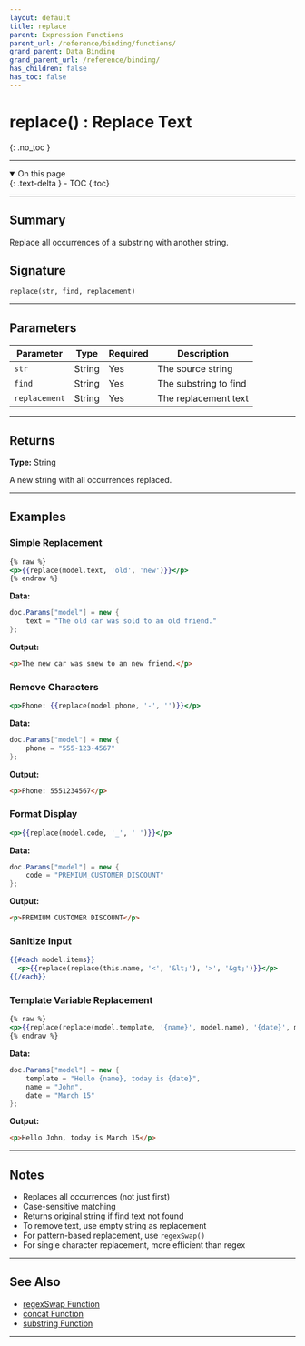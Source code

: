 ```yaml
---
layout: default
title: replace
parent: Expression Functions
parent_url: /reference/binding/functions/
grand_parent: Data Binding
grand_parent_url: /reference/binding/
has_children: false
has_toc: false
---
```


# replace() : Replace Text
{: .no_toc }

---

<details open class='top-toc' markdown="block">
  <summary>
    On this page
  </summary>
  {: .text-delta }
- TOC
{:toc}
</details>

---

## Summary

Replace all occurrences of a substring with another string.

## Signature

```
replace(str, find, replacement)
```

---

## Parameters

| Parameter | Type | Required | Description |
|-----------|------|----------|-------------|
| `str` | String | Yes | The source string |
| `find` | String | Yes | The substring to find |
| `replacement` | String | Yes | The replacement text |

---

## Returns

**Type:** String

A new string with all occurrences replaced.

---

## Examples

### Simple Replacement

```handlebars
{% raw %}
<p>{{replace(model.text, 'old', 'new')}}</p>
{% endraw %}
```

**Data:**
```csharp
doc.Params["model"] = new {
    text = "The old car was sold to an old friend."
};
```

**Output:**
```html
<p>The new car was snew to an new friend.</p>
```

### Remove Characters

```handlebars
<p>Phone: {{replace(model.phone, '-', '')}}</p>
```

**Data:**
```csharp
doc.Params["model"] = new {
    phone = "555-123-4567"
};
```

**Output:**
```html
<p>Phone: 5551234567</p>
```

### Format Display

```handlebars
<p>{{replace(model.code, '_', ' ')}}</p>
```

**Data:**
```csharp
doc.Params["model"] = new {
    code = "PREMIUM_CUSTOMER_DISCOUNT"
};
```

**Output:**
```html
<p>PREMIUM CUSTOMER DISCOUNT</p>
```

### Sanitize Input

```handlebars
{{#each model.items}}
  <p>{{replace(replace(this.name, '<', '&lt;'), '>', '&gt;')}}</p>
{{/each}}
```

### Template Variable Replacement

```handlebars
{% raw %}
<p>{{replace(replace(model.template, '{name}', model.name), '{date}', model.date)}}</p>
{% endraw %}
```

**Data:**
```csharp
doc.Params["model"] = new {
    template = "Hello {name}, today is {date}",
    name = "John",
    date = "March 15"
};
```

**Output:**
```html
<p>Hello John, today is March 15</p>
```

---

## Notes

- Replaces all occurrences (not just first)
- Case-sensitive matching
- Returns original string if find text not found
- To remove text, use empty string as replacement
- For pattern-based replacement, use `regexSwap()`
- For single character replacement, more efficient than regex

---

## See Also

- [regexSwap Function](./regexSwap.md)
- [concat Function](./concat.md)
- [substring Function](./substring.md)

---
